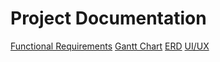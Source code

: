 # Project Documentation

[Functional Requirements]([https://1drv.ms/w/s!Ai_PispwL4JVg6JzjB2Ky3jo6JELCw?e=4DqhaR](https://1drv.ms/w/s!Ai_PispwL4JVkY5eCVg11u_Riiip8w?e=Nc5xmh))
[Gantt Chart](https://1drv.ms/x/s!Ai_PispwL4JVg59YvbsVfwgCeBhRdw?e=qVvrAr)
[ERD](https://lucid.app/lucidchart/9a68a5e4-805f-4e29-aa13-aa46d94d94ab/edit?viewport_loc=-383%2C-595%2C2994%2C1477%2C0_0&invitationId=inv_e5f0e3f7-03e3-4882-8cbc-7e4e31f5d868)
[UI/UX](https://www.figma.com/design/YhCYsIirxaR18FPDfc6e0b/eBook-System-UI%2FUX?node-id=0-1&t=07dG7OjOCEW0pZph-1)
